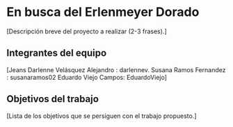 # En busca del Erlenmeyer Dorado

[Descripción breve del proyecto a realizar (2-3 frases).]

## Integrantes del equipo

[Jeans Darlenne Velásquez Alejandro : darlennev.
Susana Ramos Fernandez : susanaramos02
Eduardo Viejo Campos: EduardoViejo]

## Objetivos del trabajo

[Lista de los objetivos que se persiguen con el trabajo propuesto.]
